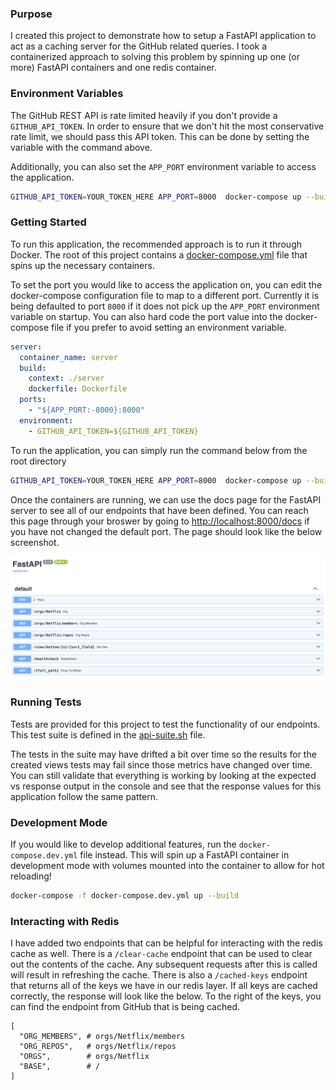 ### Purpose

I created this project to demonstrate how to setup a FastAPI application to act
as a caching server for the GitHub related queries. I took a containerized approach
to solving this problem by spinning up one (or more) FastAPI containers and one redis
container.

### Environment Variables

The GitHub REST API is rate limited heavily if you don't provide a `GITHUB_API_TOKEN`. In order to ensure that we don't hit the most conservative rate limit, we should pass this API token. This can be done by setting the variable with the command above.

Additionally, you can also set the `APP_PORT` environment variable to access the application.

```zsh
GITHUB_API_TOKEN=YOUR_TOKEN_HERE APP_PORT=8000  docker-compose up --build
```

### Getting Started

To run this application, the recommended approach is to run it through Docker. The root
of this project contains a [docker-compose.yml](docker-compose.yml) file that spins up
the necessary containers.

To set the port you would like to access the application on, you can edit the docker-compose configuration file to map to a different port. Currently
it is being defaulted to port `8000` if it does not pick up the `APP_PORT` environment variable on startup. You can also hard code the port value into
the docker-compose file if you prefer to avoid setting an environment variable.

```yaml
server:
  container_name: server
  build:
    context: ./server
    dockerfile: Dockerfile
  ports:
    - "${APP_PORT:-8000}:8000"
  environment:
    - GITHUB_API_TOKEN=${GITHUB_API_TOKEN}
```

To run the application, you can simply run the command below from the root directory

```zsh
GITHUB_API_TOKEN=YOUR_TOKEN_HERE APP_PORT=8000  docker-compose up --build
```

Once the containers are running, we can use the docs page for the FastAPI server to see all
of our endpoints that have been defined. You can reach this page through your broswer by
going to [http://localhost:8000/docs](http://localhost:8000/docs) if you have not changed the default port. The page should look like the below screenshot.

![FastAPI docs page](assets/docs-screenshot.png)

### Running Tests

Tests are provided for this project to test the functionality of our endpoints. This test
suite is defined in the [api-suite.sh](api-suite.sh) file.

The tests in the suite may have drifted a bit over time so the results for the created views
tests may fail since those metrics have changed over time. You can still validate that everything
is working by looking at the expected vs response output in the console and see that the response
values for this application follow the same pattern.

### Development Mode

If you would like to develop additional features, run the `docker-compose.dev.yml` file instead.
This will spin up a FastAPI container in development mode with volumes mounted into the container
to allow for hot reloading!

```zsh
docker-compose -f docker-compose.dev.yml up --build
```

### Interacting with Redis

I have added two endpoints that can be helpful for interacting with the redis cache as well.
There is a `/clear-cache` endpoint that can be used to clear out the contents of the cache.
Any subsequent requests after this is called will result in refreshing the cache. There is also
a `/cached-keys` endpoint that returns all of the keys we have in our redis layer. If all keys are cached
correctly, the response will look like the below. To the right of the keys, you can find the endpoint
from GitHub that is being cached.

```jsonc
[
  "ORG_MEMBERS", # orgs/Netflix/members
  "ORG_REPOS",   # orgs/Netflix/repos
  "ORGS",        # orgs/Netflix
  "BASE",        # /
]
```
